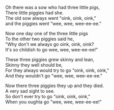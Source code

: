 <!--
<p align="center">
  <img width="600" src="waamh.jpg">
</p>
-->
Oh there was a sow who had three little pigs,<br>
There little piggies had she.<br>
The old sow always went "oink, oink, oink,"<br>
and the piggies went "wee, wee, wee-ee-ee."
      
Now one day one of the three little pigs<br>
To the other two piggies said he,<br>
"Why don't we always go oink, oink, oink?<br>
It's so childish to go wee, wee, wee-ee-ee!"    

These three piggies grew skinny and lean,<br>
Skinny they well should be,<br>
For they always would try to go "oink, oink, oink,"<br>
And they wouldn't go "wee, wee, wee-ee-ee."
      
Now there three piggies they up and they died.<br>
A very sad sight to see.<br>
So don't ever try to go "oink, oink, oink,"<br>
When you oughta go "wee, wee, wee-ee-ee!"
<!--
**Yuri05/Yuri05** is a ✨ _special_ ✨ repository because its `README.md` (this file) appears on your GitHub profile.

Here are some ideas to get you started:

- 🔭 I’m currently working on ...
- 🌱 I’m currently learning ...
- 👯 I’m looking to collaborate on ...
- 🤔 I’m looking for help with ...
- 💬 Ask me about ...
- 📫 How to reach me: ...
- 😄 Pronouns: ...
- ⚡ Fun fact: ...
-->
